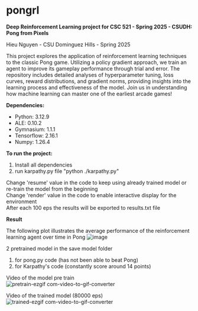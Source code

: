 # pongrl
**Deep Reinforcement Learning project for CSC 521 - Spring 2025 - CSUDH: Pong from Pixels**

Hieu Nguyen - CSU Dominguez Hills - Spring 2025

This project explores the application of reinforcement learning techniques to the classic Pong game. Utilizing a policy gradient approach, we train an agent to improve its gameplay performance through trial and error. The repository includes detailed analyses of hyperparameter tuning, loss curves, reward distributions, and gradient norms, providing insights into the learning process and effectiveness of the model. Join us in understanding how machine learning can master one of the earliest arcade games!

**Dependencies:**
- Python: 3.12.9
- ALE: 0.10.2
- Gymnasium: 1.1.1
- Tensorflow: 2.16.1
- Numpy: 1.26.4

**To run the project:**
1. Install all dependencies
2. run karpathy.py file "python ./karpathy.py"

Change 'resume' value in the code to keep using already trained model or re-train the model from the beginning\
Change 'render' value in the code to enable interactive display for the environment\
After each 100 eps the results will be exported to results.txt file

**Result**

The following plot illustrates the average performance of the reinforcement learning agent over time in Pong
![image](https://github.com/user-attachments/assets/2bfcd815-a6a4-4f0d-9633-7f5615ff72a2)

2 pretrained model in the save model folder
1. for pong.py code (has not been able to beat Pong)
2. for Karpathy's code (constantly score around 14 points)

Video of the  model pre train\
![pretrain-ezgif com-video-to-gif-converter](https://github.com/user-attachments/assets/dbdbc8c9-3595-492c-8342-fc40f2dcf146)

Video of the trained model (80000 eps)\
![trained-ezgif com-video-to-gif-converter](https://github.com/user-attachments/assets/b48a3683-c602-4771-830b-2397cf948a21)


